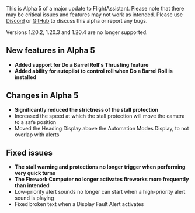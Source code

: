 This is Alpha 5 of a major update to FlightAssistant. Please note that there may be critical issues and features may
not work as intended. Please use [Discord](https://discord.gg/5kcBCvnbTp)
or [GitHub](https://github.com/Octol1ttle/FlightAssistant) to discuss this alpha or report any bugs.

Versions 1.20.2, 1.20.3 and 1.20.4 are no longer supported.

## New features in Alpha 5
- **Added support for Do a Barrel Roll's Thrusting feature**
- **Added ability for autopilot to control roll when Do a Barrel Roll is installed**

## Changes in Alpha 5
- **Significantly reduced the strictness of the stall protection**
- Increased the speed at which the stall protection will move the camera to a safe position
- Moved the Heading Display above the Automation Modes Display, to not overlap with alerts

## Fixed issues
- **The stall warning and protections no longer trigger when performing very quick turns**
- **The Firework Computer no longer activates fireworks more frequently than intended**
- Low-priority alert sounds no longer can start when a high-priority alert sound is playing
- Fixed broken text when a Display Fault Alert activates

